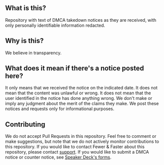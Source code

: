 ## What is this?

Repository with text of DMCA takedown notices as they are received, with only personally identifiable information redacted.

## Why is this?

We believe in transparency.

## What does it mean if there's a notice posted here?

It only means that we received the notice on the indicated date. It does not mean that the content was unlawful or wrong. It does not mean that the user identified in the notice has done anything wrong. We don't make or imply any judgment about the merit of the claims they make. We post these notices and requests only for informational purposes.

## Contributing

We do not accept Pull Requests in this repository. Feel free to comment or make suggestions, but note that we do not actively monitor contributions to this repository. If you would like to contact Fewer & Faster about this repository, please contact <a href="mailto:support@speakerdeck.com">support</a>. If you would like to submit a DMCA notice or counter notice, see [Speaker Deck's forms](https://speakerdeck.com/dmca).
